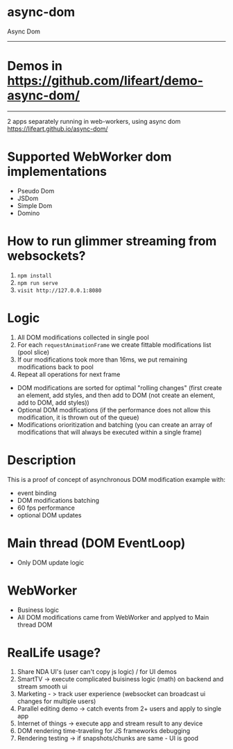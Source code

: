 # async-dom
Async Dom

------------------------------------------
# Demos in https://github.com/lifeart/demo-async-dom/
------------------------------------------

2 apps separately running in web-workers, using async dom https://lifeart.github.io/async-dom/

# Supported WebWorker dom implementations
* Pseudo Dom
* JSDom
* Simple Dom
* Domino


# How to run glimmer streaming from websockets?

1. `npm install`
2. `npm run serve`
3. `visit http://127.0.0.1:8080`

# Logic

1. All DOM modifications collected in single pool
2. For each `requestAnimationFrame` we create fittable modifications list (pool slice)
3. If our modifications took more than 16ms, we put remaining modifications back to pool
4. Repeat all operations for next frame

* DOM modifications are sorted for optimal "rolling changes" (first create an element, add styles, and then add to DOM (not create an element, add to DOM, add styles))
* Optional DOM modifications (if the performance does not allow this modification, it is thrown out of the queue)
* Modifications orioritization and batching (you can create an array of modifications that will always be executed within a single frame)

# Description
This is a proof of concept of asynchronous DOM modification example with:
* event binding
* DOM modifications batching
* 60 fps performance
* optional DOM updates

# Main thread (DOM EventLoop)
* Only DOM update logic

# WebWorker 
* Business logic
* All DOM modifications came from WebWorker and applyed to Main thread DOM


# RealLife usage?

1. Share NDA UI's (user can't copy js logic) / for UI demos
2. SmartTV -> execute complicated buisiness logic (math) on backend and stream smooth ui
3. Marketing - > track user experience (websocket can broadcast ui changes for multiple users)
4. Parallel editing demo -> catch events from 2+ users and apply to single app
5. Internet of things -> execute app and stream result to any device
6. DOM rendering time-traveling for JS frameworks debugging
7. Rendering testing -> if snapshots/chunks are same - UI is good